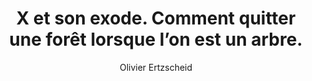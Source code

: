 ---
layout: post
title: "X et son exode. Comment quitter une forêt lorsque l’on est un arbre."
link: "https://affordance.framasoft.org/2024/11/x-et-son-exode-comment-quitter-une-foret-lorsque-lon-est-un-arbre/"
author: "Olivier Ertzscheid"
published_date: "17/11/2024"
description: "C’est une nouvelle fois, c’est une nouvelle occasion. Se débat, se discute, s’organise le projet d’un grand départ. A l’occasion de l’élection de Trump et du rôle que Musk y joua, des réseaux concurrents, à commencer par Bluesky (fondé par Jack Dorsey qui avait fondé Twitter) gagnent rapidement un nombre significatif de nouveaux comptes. Un million. Un exode numérique sans peine, sans drame, sans souffrance. Notez bien que je parle de nouveaux « comptes » et pas de nouveaux « utilisateurs ». Car pour devenir utilisateur d’une plateforme cela suppose à la fois d’en connaître ou d’en accepter les codes et les règles, mais aussi d’y contribuer un tant soit peu et autrement qu’en seule consultation. Être utilisateur c’est être impliqué dans un implicite d’usage autant que dans un explicite de consultation. De nouveaux comptes donc mais pas encore autant de nouveaux utilisateurs."
language: "fr"
categories: 
   - Liens
tags: "app x mastodon réseau-social"
og-tags: "app x mastodon réseau-social"
permalink: /:categories/:year/:month/:day/:title/
---